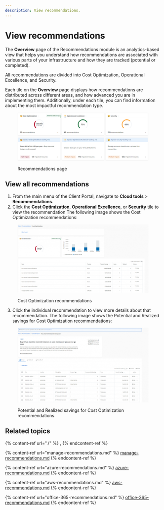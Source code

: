 ```yaml
---
description: View recommendations.
---
```


# View recommendations

The **Overview** page of the Recommendations module is an analytics-based view that helps you understand how recommendations are associated with various parts of your infrastructure and how they are tracked (potential or completed).&#x20;

All recommendations are divided into Cost Optimization, Operational Excellence, and Security.

Each tile on the **Overview** page displays how recommendations are distributed across different areas, and how advanced you are in implementing them. Additionally, under each tile, you can find information about the most impactful recommendation type.

<figure><img src="../../../.gitbook/assets/image (151).png" alt=""><figcaption><p>Recommendations page</p></figcaption></figure>

## **View all r**ecommendations <a href="#cost-optimization" id="cost-optimization"></a>

1. From the main menu of the Client Portal, navigate to **Cloud tools** > **Recommendations**.&#x20;
2. Click the **Cost Optimization**, **Operational Excellence**, or **Security** tile to view the recommendation The following image shows the Cost Optimization recommendations:

<figure><img src="../../../.gitbook/assets/image (153).png" alt=""><figcaption><p>Cost Optimization recommendations</p></figcaption></figure>

3. Click the individual recommendation to view more details about that recommendation. The following image shows the Potential and Realized savings for Cost Optimization recommendations:

<figure><img src="../../../.gitbook/assets/image (155).png" alt=""><figcaption><p>Potential and Realized savings for Cost Optimization recommendations</p></figcaption></figure>

## Related topics

{% content-ref url="./" %}
[.](./)
{% endcontent-ref %}

{% content-ref url="manage-recommendations.md" %}
[manage-recommendations.md](manage-recommendations.md)
{% endcontent-ref %}

{% content-ref url="azure-recommendations.md" %}
[azure-recommendations.md](azure-recommendations.md)
{% endcontent-ref %}

{% content-ref url="aws-recommendations.md" %}
[aws-recommendations.md](aws-recommendations.md)
{% endcontent-ref %}

{% content-ref url="office-365-recommendations.md" %}
[office-365-recommendations.md](office-365-recommendations.md)
{% endcontent-ref %}
